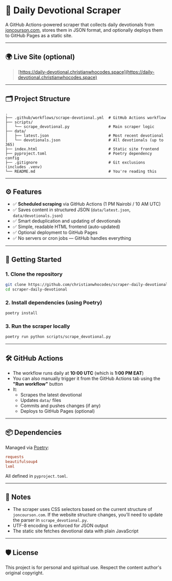 # 📖 Daily Devotional Scraper

A GitHub Actions-powered scraper that collects daily devotionals from [joncourson.com](https://www.joncourson.com), stores them in JSON format, and optionally deploys them to GitHub Pages as a static site.

---

## 🌍 Live Site (optional)

> [https://daily-devotional.christianwhocodes.space](https://daily-devotional.christianwhocodes.space)

---

## 🗂️ Project Structure

```
.
├── .github/workflows/scrape-devotional.yml  # GitHub Actions workflow
├── scripts/
│   └── scrape_devotional.py                 # Main scraper logic
├── data/
│   ├── latest.json                          # Most recent devotional
│   └── devotionals.json                     # All devotionals (up to 365)
├── index.html                               # Static site frontend
├── pyproject.toml                           # Poetry dependency config
├── .gitignore                               # Git exclusions (includes .venv)
└── README.md                                # You're reading this
```

---

## ⚙️ Features

- ✅ **Scheduled scraping** via GitHub Actions (1 PM Nairobi / 10 AM UTC)
- ✅ Saves content in structured JSON (`data/latest.json`, `data/devotionals.json`)
- ✅ Smart deduplication and updating of devotionals
- ✅ Simple, readable HTML frontend (auto-updated)
- ✅ Optional deployment to GitHub Pages
- ✅ No servers or cron jobs — GitHub handles everything

---

## 🚀 Getting Started

### 1. Clone the repository

```bash
git clone https://github.com/christianwhocodes/scraper-daily-devotional.git
cd scraper-daily-devotional
```

### 2. Install dependencies (using Poetry)

```bash
poetry install
```

### 3. Run the scraper locally

```bash
poetry run python scripts/scrape_devotional.py
```

---

## 🛠️ GitHub Actions

- The workflow runs daily at **10:00 UTC** (which is **1:00 PM EAT**)
- You can also manually trigger it from the GitHub Actions tab using the **"Run workflow"** button
- It:
  - Scrapes the latest devotional
  - Updates `data/` files
  - Commits and pushes changes (if any)
  - Deploys to GitHub Pages (optional)

---

## 📦 Dependencies

Managed via [Poetry](https://python-poetry.org):

```toml
requests
beautifulsoup4
lxml
```

All defined in `pyproject.toml`.

---

## 🧠 Notes

- The scraper uses CSS selectors based on the current structure of `joncourson.com`. If the website structure changes, you’ll need to update the parser in `scrape_devotional.py`.
- UTF-8 encoding is enforced for JSON output
- The static site fetches devotional data with plain JavaScript

---

## 🛡️ License

This project is for personal and spiritual use. Respect the content author's original copyright.

